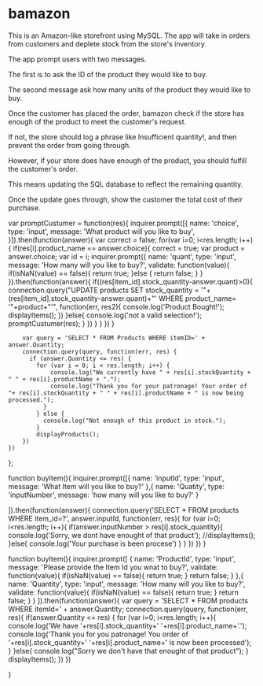# bamazon


This is an Amazon-like storefront using MySQL. The app will take in orders from customers and deplete stock from the store's inventory.

The app prompt users with two messages.

The first is to ask  the ID of the product they would like to buy.

The second message  ask how many units of the product they would like to buy.

Once the customer has placed the order, bamazon  check if the store has enough of the product to meet the customer's request.

If not, the store should log a phrase like Insufficient quantity!, and then prevent the order from going through.

However, if your store does have enough of the product, you should fulfill the customer's order.

This means updating the SQL database to reflect the remaining quantity.

Once the update goes through, show the customer the total cost of their purchase.


var promptCustumer = function(res){
  inquirer.prompt([{
    name: 'choice',
    type: 'input',
    message: 'What product will you like to buy',
  }]).then(function(answer){
    var correct = false;
    for(var i=0; i<res.length; i++){
      if(res[i].product_name == answer.choice){
        correct = true;
        var product = answer.choice;
        var id = i;
        inquirer.prompt({
          name: 'quant',
          type: 'input',
          message: 'How many will you like to buy?',
          validate: function(value){
            if(isNaN(value) == false){
              return true;
            }else {
              return false;
            }
          }
        }).then(function(answer){
          if((res[item_id].stock_quantity-answer.quant)>0){
            connection.query("UPDATE products SET stock_quantity = '"+(res[item_id].stock_quantity-answer.quant)+"' WHERE product_name= '"+product+"'", function(err, res2){
              console.log('Product Bought!');
              displayItems();
            })
          }else{
            console.log('not a valid selection!');
            promptCustumer(res);
          }
        })
      }
    }
  })
}

        var query = 'SELECT * FROM Products WHERE itemID=' + answer.Quantity;
        connection.query(query, function(err, res) {
          if (answer.Quantity <= res) {
            for (var i = 0; i < res.length; i++) {
                console.log("We currently have " + res[i].stockQuantity + " " + res[i].productName + ".");
                console.log("Thank you for your patronage! Your order of "+ res[i].stockQuantity + " " + res[i].productName + " is now being processed.");
              }
            } else {
              console.log("Not enough of this product in stock.");
            }
            displayProducts();
        })
    })
};

function buyItem(){
  inquirer.prompt([{
    name: 'inputId',
    type: 'input',
    message: 'What Item will you like to buy?'
  },{
    name: 'Quatity',
    type: 'inputNumber',
    message: 'how many will you like to buy?'
  }

]).then(function(answer){
  connection.query('SELECT * FROM products WHERE item_id=?', answer.inputId, function(err, res){
    for (var i=0; i<res.length; i++){
      if(answer.inputNumber > res[i].stock_quantity){
        console.log('Sorry, we dont have enought of that product');
        //displayItems();
      }else{
        console.log('Your purchase is been procese')
      }
    }
  })
})
}

function buyItem(){
  inquirer.prompt([
    {
      name: 'ProductId',
      type: 'input',
      message: 'Please provide the Item Id you wnat to buy?',
      validate: function(value){
        if(isNaN(value) == false){
          return true;
        }
        return false;
      }
    },{
      name: 'Quantity',
      type: 'input',
      message: 'How many will you like to buy?',
      validate: function(value){
        if(isNaN(value) == false){
          return true;
        }
        return false;
      }
    }
  ]).then(function(answer){
    var query = 'SELECT * FROM products WHERE itemId=' + answer.Quantity;
    connection.query(query, function(err, res){
      if(answer.Quantity <= res) {
        for (var i=0; i<res.length; i++){
          console.log('We have '+res[i].stock_quantity+' '+res[i].product_name+'.');
          console.log('Thank you for you patronage! You order of '+res[i].stock_quantity+' '+res[i].product_name+' is now been processed');
        }
      }else{
        console.log("Sorry we don't have that enought of that product");
      }
      displayItems();
    })
  })

}